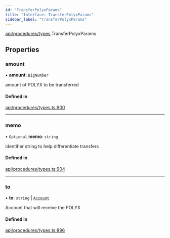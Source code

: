 ```yaml
---
id: "TransferPolyxParams"
title: "Interface: TransferPolyxParams"
sidebar_label: "TransferPolyxParams"
---
```


[api/procedures/types](../../../../../modules/API/Procedures/Types/Types.md).TransferPolyxParams

## Properties

### amount

• **amount**: `BigNumber`

amount of POLYX to be transferred

#### Defined in

[api/procedures/types.ts:900](https://github.com/PolymeshAssociation/polymesh-sdk/blob/fbf6882d0/src/api/procedures/types.ts#L900)

___

### memo

• `Optional` **memo**: `string`

identifier string to help differentiate transfers

#### Defined in

[api/procedures/types.ts:904](https://github.com/PolymeshAssociation/polymesh-sdk/blob/fbf6882d0/src/api/procedures/types.ts#L904)

___

### to

• **to**: `string` \| [`Account`](../../../../../classes/API/Entities/Account/Account.md)

Account that will receive the POLYX

#### Defined in

[api/procedures/types.ts:896](https://github.com/PolymeshAssociation/polymesh-sdk/blob/fbf6882d0/src/api/procedures/types.ts#L896)
